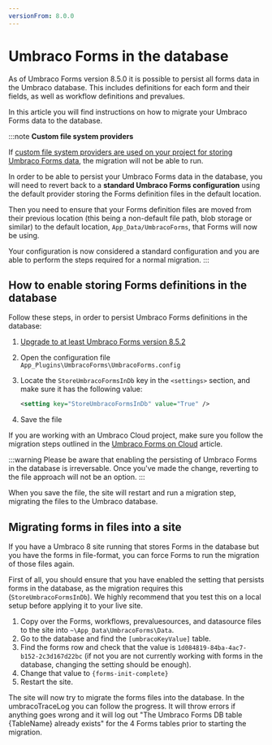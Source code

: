 ```yaml
---
versionFrom: 8.0.0
---
```


# Umbraco Forms in the database

As of Umbraco Forms version 8.5.0 it is possible to persist all forms data in the Umbraco database. This includes definitions for each form and their fields, as well as workflow definitions and prevalues.

In this article you will find instructions on how to migrate your Umbraco Forms data to the database.

:::note
**Custom file system providers**

If [custom file system providers are used on your project for storing Umbraco Forms data](../../../../Extending/FileSystemProviders/#custom-providers), the migration will not be able to run.

In order to be able to persist your Umbraco Forms data in the database, you will need to revert back to a **standard Umbraco Forms configuration** using the default provider storing the Forms definition files in the default location.

Then you need to ensure that your Forms definition files are moved from their previous location (this being a non-default file path, blob storage or similar) to the default location, `App_Data/UmbracoForms`, that Forms will now be using.

Your configuration is now considered a standard configuration and you are able to perform the steps required for a normal migration.
:::

## How to enable storing Forms definitions in the database

Follow these steps, in order to persist Umbraco Forms definitions in the database:

1. [Upgrade to at least Umbraco Forms version 8.5.2](../../Installation/ManualUpgrade.md)
2. Open the configuration file `App_Plugins\UmbracoForms\UmbracoForms.config`
3. Locate the `StoreUmbracoFormsInDb` key in the `<settings>` section, and make sure it has the following value:

    ```xml
    <setting key="StoreUmbracoFormsInDb" value="True" />
    ```

4. Save the file

If you are working with an Umbraco Cloud project, make sure you follow the migration steps outlined in the [Umbraco Forms on Cloud](../../../../Umbraco-Cloud/Deployment/Umbraco-Forms-on-Cloud) article.

:::warning
Please be aware that enabling the persisting of Umbraco Forms in the database is irreversable. Once you've made the change, reverting to the file approach will not be an option.
:::

When you save the file, the site will restart and run a migration step, migrating the files to the Umbraco database.

## Migrating forms in files into a site

If you have a Umbraco 8 site running that stores Forms in the database but you have the forms in file-format, you can force Forms to run the migration of those files again.

First of all, you should ensure that you have enabled the setting that persists forms in the database, as the migration requires this (`StoreUmbracoFormsInDb`). We highly recommend that you test this on a local setup before applying it to your live site.

1. Copy over the Forms, workflows, prevaluesources, and datasource files to the site into `~\App_Data\UmbracoForms\Data`.
1. Go to the database and find the `[umbracoKeyValue]` table.
1. Find the forms row and check that the value is `1d084819-84ba-4ac7-b152-2c3d167d22bc` (if not you are not currently working with forms in the database, changing the setting should be enough).
1. Change that value to `{forms-init-complete}`
1. Restart the site.

The site will now try to migrate the forms files into the database. In the umbracoTraceLog you can follow the progress. It will throw errors if anything goes wrong and it will log out "The Umbraco Forms DB table {TableName} already exists" for the 4 Forms tables prior to starting the migration.
